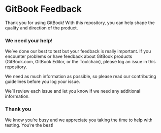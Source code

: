 # GitBook Feedback

Thank you for using GitBook! With this repository, you can help shape the quality and direction of the product.

### We need your help!

We’ve done our best to test but your feedback is really important. If you encounter problems or have feedback about GitBook products (GitBook.com, GitBook Editor, or the Toolchain), please log an issue in this repository.

We need as much information as possible, so please read our contributing guidelines before you log your issue.

We’ll review each issue and let you know if we need any additional information.

### Thank you

We know you’re busy and we appreciate you taking the time to help with testing. You’re the best!
